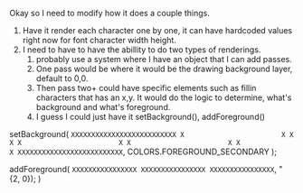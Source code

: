 Okay so I need to modify how it does a couple things.

1. Have it render each character one by one, it can have hardcoded values right now for font character width height.
2. I need to have to have the abillity to do two types of renderings.
   1. probably use a system where I have an object that I can add passes.
   2. One pass would be where it would be the drawing background layer, default to 0,0.
   3. Then pass two+ could have specific elements such as fillin characters that has an x,y. It would do the logic to determine, what's background and what's foreground.
   4. I guess I could just have it setBackground(), addForeground()



setBackground(
`
XXXXXXXXXXXXXXXXXXXXXXXXXX
X                        X
X                        X
X                        X
X                        X
X                        X
XXXXXXXXXXXXXXXXXXXXXXXXXX
`,
COLORS.FOREGROUND_SECONDARY
);

addForeground(
`
XXXXXXXXXXXXXXXX
XXXXXXXXXXXXXXXX
XXXXXXXXXXXXXXXX
`, " {2, 0});
)